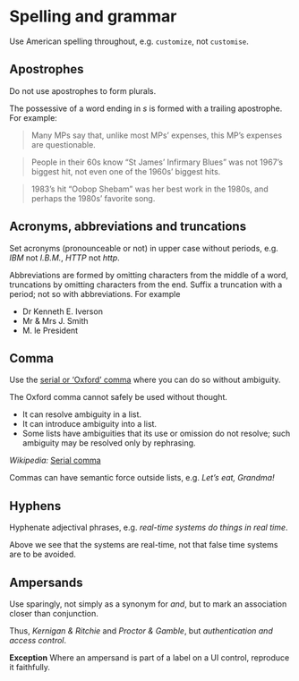 Spelling and grammar
====================


Use American spelling throughout, e.g. `customize`, not `customise`.


Apostrophes
-----------

Do not use apostrophes to form plurals. 

The possessive of a word ending in _s_ is formed with a trailing apostrophe. 
For example:

> Many MPs say that, unlike most MPs’ expenses, this MP’s expenses are questionable.

> People in their 60s know “St James’ Infirmary Blues” was not 1967’s biggest hit, not even one of the 1960s’ biggest hits. 

> 1983’s hit “Oobop Shebam” was her best work in the 1980s, and perhaps the 1980s’ favorite song.


Acronyms, abbreviations and truncations
---------------------------------------

Set acronyms (pronounceable or not) in upper case without periods, e.g. _IBM_ not _I.B.M._, _HTTP_ not _http_. 

Abbreviations are formed by omitting characters from the middle of a word, truncations by omitting characters from the end. Suffix a truncation with a period; not so with abbreviations. For example

-   Dr Kenneth E. Iverson
-   Mr & Mrs J. Smith 
-   M. le President 


Comma
-----

Use the [serial or ‘Oxford’ comma](https://en.wikipedia.org/wiki/Serial_comma) where you can do so without ambiguity. 

The Oxford comma cannot safely be used without thought. 

-   It can resolve ambiguity in a list.
-   It can introduce ambiguity into a list.
-   Some lists have ambiguities that its use or omission do not resolve; such ambiguity may be resolved only by rephrasing.

_Wikipedia:_ [Serial comma](https://en.wikipedia.org/wiki/Serial_comma)

Commas can have semantic force outside lists, e.g. _Let’s eat, Grandma!_


Hyphens
-------

Hyphenate adjectival phrases, e.g. _real-time systems do things in real time_. 

Above we see that the systems are real-time, not that false time systems are to be avoided.


Ampersands
----------

Use sparingly, not simply as a synonym for _and_, but to mark an association closer than conjunction.

Thus, _Kernigan & Ritchie_ and _Proctor & Gamble_, but _authentication and access control_.

**Exception** Where an ampersand is part of a label on a UI control, reproduce it faithfully.
